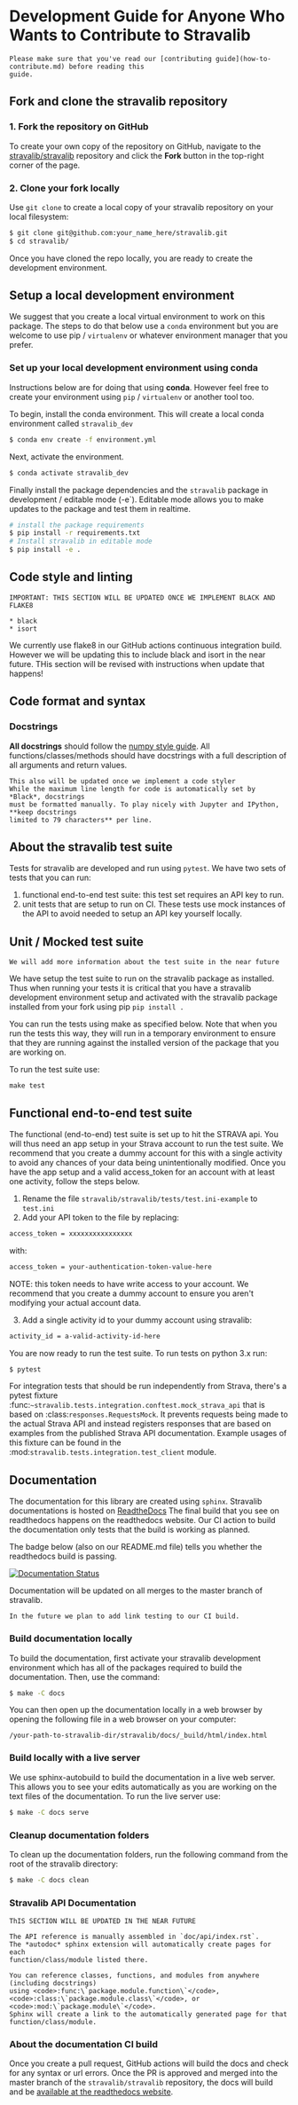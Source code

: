 # Development Guide for Anyone Who Wants to Contribute to Stravalib

```{note}  
Please make sure that you've read our [contributing guide](how-to-contribute.md) before reading this 
guide. 
```

## Fork and clone the stravalib repository

### 1. Fork the repository on GitHub
To create your own copy of the repository on GitHub, navigate to the
[stravalib/stravalib](https://github.com/stravalib/stravalib) repository
and click the **Fork** button in the top-right corner of the page.

### 2. Clone your fork locally
Use ``git clone`` to create a local copy of your stravalib repository on your
local filesystem:

```bash
$ git clone git@github.com:your_name_here/stravalib.git
$ cd stravalib/
```

Once you have cloned the repo locally, you are ready to create the 
development environment.

## Setup a local development environment 

We suggest that you create a local virtual environment to work on this 
package. The steps to do that below use a `conda` environment but you are welcome to 
use pip / `virtualenv` or whatever environment manager that you prefer. 

### Set up your local development environment using conda

Instructions below are for doing that using **conda**. However feel free to 
create your environment using `pip` / `virtualenv` or another tool too.

To begin, install the conda environment.
This will create a local conda environment called `stravalib_dev`

```bash
$ conda env create -f environment.yml
```

Next, activate the environment.

```bash
$ conda activate stravalib_dev
```

Finally install the package dependencies and the `stravalib` package in 
development / editable mode (-e`). Editable mode allows you to make updates
to the package and test them in realtime. 

```bash
# install the package requirements
$ pip install -r requirements.txt
# Install stravalib in editable mode 
$ pip install -e .
```

## Code style and linting

```{warning}
IMPORTANT: THIS SECTION WILL BE UPDATED ONCE WE IMPLEMENT BLACK AND FLAKE8

* black
* isort 
```

We currently use flake8 in our GitHub actions continuous integration build. 
However we will be updating this to include black and isort in the near 
future. THis section will be revised with instructions when update that 
happens!

## Code format and syntax 

### Docstrings 

**All docstrings** should follow the
[numpy style guide](https://numpydoc.readthedocs.io/en/latest/format.html#docstring-standard).
All functions/classes/methods should have docstrings with a full description of all
arguments and return values.

```{warning}
This also will be updated once we implement a code styler 
While the maximum line length for code is automatically set by *Black*, docstrings
must be formatted manually. To play nicely with Jupyter and IPython, **keep docstrings
limited to 79 characters** per line. 

```

## About the stravalib test suite

Tests for stravalib are developed and run using `pytest`. We have two 
sets of tests that you can run:

1. functional end-to-end test suite: this test set requires an API key to run.
1. unit tests that are setup to run on CI. These tests use mock 
instances of the API to avoid needed to setup an API key yourself locally. 

## Unit / Mocked test suite

```{warning}
We will add more information about the test suite in the near future
```

We have setup the test suite to run on the stravalib package as installed.
Thus when running your tests it is critical that you have a stravalib 
development environment setup and activated with the stravalib package 
installed from your fork using pip `pip install .`

You can run the tests using make as specified below. Note that when you run 
the tests this way, they will run in a temporary environment to ensure that 
they are running against the installed version of the package that you are working on. 

To run the test suite use:

```
make test
```

## Functional end-to-end test suite 

The functional (end-to-end) test suite is set up to hit the STRAVA api.
You will thus need an app setup in your Strava account to run the test suite.
We recommend that you create a dummy account for this with a single activity to avoid
any chances of your data being unintentionally modified. Once you have the app setup
and a valid access_token for an account with at least one activity, follow the steps
below.

1. Rename the file `stravalib/stravalib/tests/test.ini-example` to `test.ini`
2. Add your API token to the file by replacing:

```bash
access_token = xxxxxxxxxxxxxxxx
```
with: 

```bash
access_token = your-authentication-token-value-here
```

NOTE: this token needs to have write access to your account. 
We recommend that you create
a dummy account to ensure you aren't modifying your actual account data.

3. Add a single activity id to your dummy account using stravalib:

```bash
activity_id = a-valid-activity-id-here
```

You are now ready to run the test suite. To run tests on python 3.x run:

```bash
$ pytest
```

For integration tests that should be run independently from Strava, there's a pytest
fixture :func:`~stravalib.tests.integration.conftest.mock_strava_api`
that is based on :class:`responses.RequestsMock`.
It prevents requests being made to the actual Strava API and instead registers responses
that are based on examples from the published Strava API documentation. Example usages of
this fixture can be found in the :mod:`stravalib.tests.integration.test_client` module.


## Documentation

The documentation for this library are created using `sphinx`.
Stravalib documentations is hosted on [ReadtheDocs](https://readthedocs.org)
The final build that you see on readthedocs happens on the readthedocs website. Our CI action to build the documentation only tests that 
the build is working as planned. 

The badge below (also on our README.md file) tells you whether the 
readthedocs build is passing.

[![Documentation Status](https://readthedocs.org/projects/stravalib/badge/?version=latest)](https://stravalib.readthedocs.io/en/latest/?badge=latest)

Documentation will be updated on all merges to the master branch of 
stravalib. 

```{warning}
In the future we plan to add link testing to our CI build.
```
### Build documentation locally  

To build the documentation, first activate your stravalib development 
environment which has all of the packages required to build the documentation. Then, use the command:

```bash
$ make -C docs 
```

You can then open up the documentation locally in a web browser by opening the following
file in a web browser on your computer:

```
/your-path-to-stravalib-dir/stravalib/docs/_build/html/index.html
```

### Build locally with a live server 

We use sphinx-autobuild to build the documentation in a live web server. 
This allows you to see your edits automatically as you are working on the 
text files of the documentation. To run the live server use: 
```bash
$ make -C docs serve
```

### Cleanup documentation folders 

To clean up the documentation folders, run the following command from the 
root of the stravalib directory: 

```bash
$ make -C docs clean
```

### Stravalib API Documentation 

```{warning}
ThIS SECTION WILL BE UPDATED IN THE NEAR FUTURE

The API reference is manually assembled in `doc/api/index.rst`.
The *autodoc* sphinx extension will automatically create pages for each
function/class/module listed there.

You can reference classes, functions, and modules from anywhere (including docstrings)
using <code>:func:\`package.module.function\`</code>,
<code>:class:\`package.module.class\`</code>, or
<code>:mod:\`package.module\`</code>.
Sphinx will create a link to the automatically generated page for that
function/class/module.
```

### About the documentation CI build

Once you create a pull request, GitHub actions will build the docs and 
check for any syntax or url errors. Once the PR is approved and merged into the master branch of the `stravalib/stravalib`
repository, the docs will build and be [available at the readthedocs website](https://stravalib.readthedocs.io/).